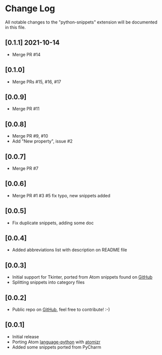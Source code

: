 # Change Log

All notable changes to the "python-snippets" extension will be documented in this file.

## [0.1.1] 2021-10-14

- Merge PR #14

## [0.1.0]

- Merge PRs #15, #16, #17

## [0.0.9]

- Merge PR #11

## [0.0.8]

- Merge PR #9, #10
- Add "New property", issue #2
  
## [0.0.7]

- Merge PR #7
  
## [0.0.6]

- Merge PR #1 #3 #5 fix typo, new snippets added

## [0.0.5]

- Fix duplicate snippets, adding some doc

## [0.0.4]

- Added abbreviations list with description on README file

## [0.0.3]

- Initial support for Tkinter, ported from Atom snippets found on [GitHub](https://github.com/adiultra/python-snippets) 
- Splitting snippets into category files

## [0.0.2]

- Public repo on [GitHub](https://github.com/cstrap/python-snippets), feel free to contribute! :-)

## [0.0.1]

- Initial release
- Porting Atom [language-python](https://github.com/atom/language-python) with [atomizr](https://www.npmjs.com/package/node-atomizr)  
- Added some snippets ported from PyCharm

